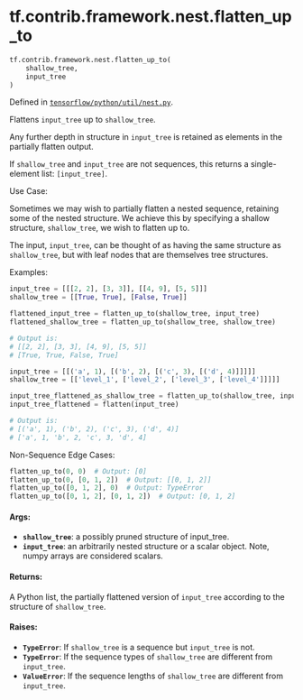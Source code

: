 <div itemscope itemtype="http://developers.google.com/ReferenceObject">
<meta itemprop="name" content="tf.contrib.framework.nest.flatten_up_to" />
<meta itemprop="path" content="Stable" />
</div>

# tf.contrib.framework.nest.flatten_up_to

``` python
tf.contrib.framework.nest.flatten_up_to(
    shallow_tree,
    input_tree
)
```



Defined in [`tensorflow/python/util/nest.py`](https://www.tensorflow.org/code/tensorflow/python/util/nest.py).

Flattens `input_tree` up to `shallow_tree`.

Any further depth in structure in `input_tree` is retained as elements in the
partially flatten output.

If `shallow_tree` and `input_tree` are not sequences, this returns a
single-element list: `[input_tree]`.

Use Case:

Sometimes we may wish to partially flatten a nested sequence, retaining some
of the nested structure. We achieve this by specifying a shallow structure,
`shallow_tree`, we wish to flatten up to.

The input, `input_tree`, can be thought of as having the same structure as
`shallow_tree`, but with leaf nodes that are themselves tree structures.

Examples:

```python
input_tree = [[[2, 2], [3, 3]], [[4, 9], [5, 5]]]
shallow_tree = [[True, True], [False, True]]

flattened_input_tree = flatten_up_to(shallow_tree, input_tree)
flattened_shallow_tree = flatten_up_to(shallow_tree, shallow_tree)

# Output is:
# [[2, 2], [3, 3], [4, 9], [5, 5]]
# [True, True, False, True]
```

```python
input_tree = [[('a', 1), [('b', 2), [('c', 3), [('d', 4)]]]]]
shallow_tree = [['level_1', ['level_2', ['level_3', ['level_4']]]]]

input_tree_flattened_as_shallow_tree = flatten_up_to(shallow_tree, input_tree)
input_tree_flattened = flatten(input_tree)

# Output is:
# [('a', 1), ('b', 2), ('c', 3), ('d', 4)]
# ['a', 1, 'b', 2, 'c', 3, 'd', 4]
```

Non-Sequence Edge Cases:

```python
flatten_up_to(0, 0)  # Output: [0]
flatten_up_to(0, [0, 1, 2])  # Output: [[0, 1, 2]]
flatten_up_to([0, 1, 2], 0)  # Output: TypeError
flatten_up_to([0, 1, 2], [0, 1, 2])  # Output: [0, 1, 2]
```

#### Args:

* <b>`shallow_tree`</b>: a possibly pruned structure of input_tree.
* <b>`input_tree`</b>: an arbitrarily nested structure or a scalar object.
    Note, numpy arrays are considered scalars.


#### Returns:

A Python list, the partially flattened version of `input_tree` according to
the structure of `shallow_tree`.


#### Raises:

* <b>`TypeError`</b>: If `shallow_tree` is a sequence but `input_tree` is not.
* <b>`TypeError`</b>: If the sequence types of `shallow_tree` are different from
    `input_tree`.
* <b>`ValueError`</b>: If the sequence lengths of `shallow_tree` are different from
    `input_tree`.